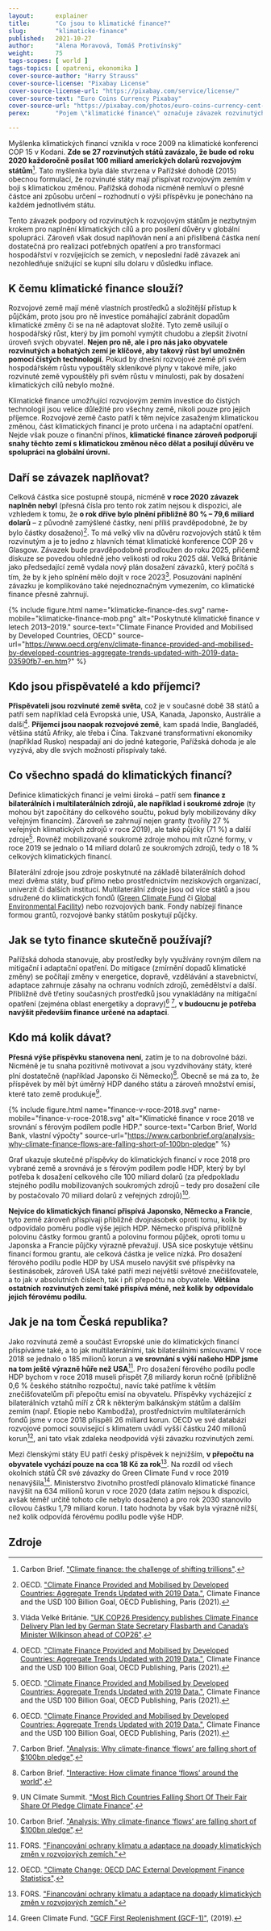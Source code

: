 ```yaml
---
layout:      explainer
title:       "Co jsou to klimatické finance?"
slug:        "klimaticke-finance"
published:   2021-10-27
author:      "Alena Moravová, Tomáš Protivínský"
weight:      75
tags-scopes: [ world ]
tags-topics: [ opatreni, ekonomika ]
cover-source-author: "Harry Strauss"
cover-source-license: "Pixabay License"
cover-source-license-url: "https://pixabay.com/service/license/"
cover-source-text: "Euro Coins Currency Pixabay"
cover-source-url: "https://pixabay.com/photos/euro-coins-currency-cent-euro-cent-1353420/"
perex:       "Pojem \"klimatické finance\" označuje závazek rozvinutých zemí finančně přispívat rozvíjejícím se státům na boj s klimatickou změnou a jejími dopady."

---
```

Myšlenka klimatických financí vznikla v roce 2009 na klimatické konferenci COP 15 v Kodani. **Zde se 27 rozvinutých států zavázalo, že bude od roku 2020 každoročně posílat 100 miliard amerických dolarů rozvojovým státům**[^1]. Tato myšlenka byla dále stvrzena v Pařížské dohodě (2015) obecnou formulací, že rozvinuté státy mají přispívat rozvojovým zemím v boji s klimatickou změnou. Pařížská dohoda nicméně nemluví o přesné částce ani způsobu určení – rozhodnutí o výši příspěvku je ponecháno na každém jednotlivém státu.

Tento závazek podpory od rozvinutých k rozvojovým státům je nezbytným krokem pro naplnění klimatických cílů a pro posílení důvěry v globální spolupráci. Zároveň však dosud naplňován není a ani přislíbená částka není dostatečná pro realizaci potřebných opatření a pro transformaci hospodářství v rozvíjejících se zemích, v neposlední řadě závazek ani nezohledňuje snižující se kupní sílu dolaru v důsledku inflace.

## K čemu klimatické finance slouží?

Rozvojové země mají méně vlastních prostředků a složitější přístup k půjčkám, proto jsou pro ně investice pomáhající zabránit dopadům klimatické změny či se na ně adaptovat složité. Tyto země usilují o hospodářský růst, který by jim pomohl vymýtit chudobu a zlepšit životní úroveň svých obyvatel. **Nejen pro ně, ale i pro nás jako obyvatele rozvinutých a bohatých zemí je klíčové, aby takový růst byl umožněn pomocí čistých technologií.** Pokud by dnešní rozvojové země při svém hospodářském růstu vypouštěly skleníkové plyny v takové míře, jako rozvinuté země vypouštěly při svém růstu v minulosti, pak by dosažení klimatických cílů nebylo možné.

Klimatické finance umožňující rozvojovým zemím investice do čistých technologií jsou velice důležité pro všechny země, nikoli pouze pro jejich příjemce. Rozvojové země často patří k těm nejvíce zasaženým klimatickou změnou, část klimatických financí je proto určena i na <glossary id="adaptace">adaptační opatření</glossary>. Nejde však pouze o finanční přínos, **klimatické finance zároveň podporují snahy těchto zemí s klimatickou změnou něco dělat a posilují důvěru ve spolupráci na globální úrovni.**

## Daří se závazek naplňovat?

Celková částka sice postupně stoupá, nicméně **v roce 2020 závazek naplněn nebyl** (přesná čísla pro tento rok zatím nejsou k dispozici, ale vzhledem k tomu, že **o rok dříve bylo plnění přibližně 80 % – 79,6 miliard dolarů** – z původně zamýšlené částky, není příliš pravděpodobné, že by bylo částky dosaženo)[^2]. To má velký vliv na důvěru rozvojových států k těm rozvinutým a je to jedno z hlavních témat klimatické konference COP 26 v Glasgow. Závazek bude pravděpodobně prodloužen do roku 2025, přičemž diskuze se povedou ohledně jeho velikosti od roku 2025 dál. Velká Británie jako předsedající země vydala nový plán dosažení závazků, který počítá s tím, že by k jeho splnění mělo dojít v roce 2023[^8]. Posuzování naplnění závazku je komplikováno také nejednoznačným vymezením, co klimatické finance přesně zahrnují.

{% include figure.html
    name="klimaticke-finance-des.svg"
    name-mobile="klimaticke-finance-mob.png"
    alt="Poskytnuté klimatické finance v letech 2013–2019."
    source-text="Climate Finance Provided and Mobilised by Developed Countries, OECD"
    source-url="https://www.oecd.org/env/climate-finance-provided-and-mobilised-by-developed-countries-aggregate-trends-updated-with-2019-data-03590fb7-en.htm?"
%}

## Kdo jsou přispěvatelé a kdo příjemci?

**Přispěvateli jsou rozvinuté země světa**, což je v současné době 38 států a patří sem například celá Evropská unie, USA, Kanada, Japonsko, Austrálie a další[^2]. **Příjemci jsou naopak rozvojové země**, kam spadá Indie, Bangladéš, většina států Afriky, ale třeba i Čína. Takzvané transformativní ekonomiky (například Rusko) nespadají ani do jedné kategorie, Pařížská dohoda je ale vyzývá, aby dle svých možností přispívaly také.

<!--
{% include figure.html
    name="prijemci-podle-regionu.png"
    name-mobile="prijemci-podle-regionu.png"
    alt="Příjemci klimatických financí podle regionu."
    source-text="Climate Finance Provided and Mobilised by Developed Countries, OECD"
    source-url="https://www.oecd.org/env/climate-finance-provided-and-mobilised-by-developed-countries-aggregate-trends-updated-with-2019-data-03590fb7-en.htm?"
%}
-->

## Co všechno spadá do klimatických financí?

Definice klimatických financí je velmi široká – patří sem **finance z bilaterálních i multilaterálních zdrojů, ale například i soukromé zdroje** (ty mohou být započítány do celkového součtu, pokud byly mobilizovány díky veřejným financím). Zároveň se zahrnují nejen granty (tvořily 27 % veřejných klimatických zdrojů v roce 2019), ale také půjčky (71 %) a další zdroje[^2]. Rovněž mobilizované soukromé zdroje mohou mít různé formy, v roce 2019 se jednalo o 14 miliard dolarů ze soukromých zdrojů, tedy o 18 % celkových klimatických financí.

Bilaterální zdroje jsou zdroje poskytnuté na základě bilaterálních dohod mezi dvěma státy, buď přímo nebo prostřednictvím neziskových organizací, univerzit či dalších institucí. Multilaterální zdroje jsou od více států a jsou sdružené do klimatických fondů ([Green Climate Fund](https://www.greenclimate.fund) či [Global Environmental Facility](https://www.thegef.org)) nebo rozvojových bank. Fondy nabízejí finance formou grantů, rozvojové banky státům poskytují půjčky.


## Jak se tyto finance skutečně používají?

Pařížská dohoda stanovuje, aby prostředky byly využívány rovným dílem na <glossary id="adaptace">mitigační</glossary> i <glossary id="adaptace">adaptační</glossary> opatření. Do mitigace (zmírnění dopadů klimatické změny) se počítají změny v energetice, dopravě, vzdělávání a stavebnictví, adaptace zahrnuje zásahy na ochranu vodních zdrojů, zemědělství a další. Přibližně dvě třetiny současných prostředků jsou vynakládány na mitigační opatření (zejména oblast energetiky a dopravy)[^2] [^3], **v budoucnu je potřeba navýšit především finance určené na adaptaci**.

## Kdo má kolik dávat?

**Přesná výše příspěvku stanovena není**, zatím je to na dobrovolné bázi. Nicméně je tu snaha pozitivně motivovat a jsou vyzdvihovány státy, které plní dostatečně (například Japonsko či Německo)[^6]. Obecně se má za to, že příspěvek by měl být úměrný HDP daného státu a zároveň množství emisí, které tato země produkuje[^7].

{% include figure.html
    name="finance-v-roce-2018.svg"
    name-mobile="finance-v-roce-2018.svg"
    alt="Klimatické finance v roce 2018 ve srovnání s férovým podílem podle HDP."
    source-text="Carbon Brief, World Bank, vlastní výpočty"
    source-url="https://www.carbonbrief.org/analysis-why-climate-finance-flows-are-falling-short-of-100bn-pledge"
%}

Graf ukazuje skutečné příspěvky do klimatických financí v roce 2018 pro vybrané země a srovnává je s férovým podílem podle HDP, který by byl potřeba k dosažení celkového cíle 100 miliard dolarů (za předpokladu stejného podílu mobilizovaných soukromých zdrojů – tedy pro dosažení cíle by postačovalo 70 miliard dolarů z veřejných zdrojů)[^3].

**Nejvíce do klimatických financí přispívá Japonsko, Německo a Francie**, tyto země zároveň přispívaji přibližně dvojnásobek oproti tomu, kolik by odpovídalo poměru podle výše jejich HDP. Německo přispívá přibližně polovinu částky formou grantů a polovinu formou půjček, oproti tomu u Japonska a Francie půjčky výrazně převažují. USA sice poskytuje většinu financí formou grantu, ale celková částka je velice nízká. Pro dosažení férového podílu podle HDP by USA muselo navýšit své příspěvky na šestinásobek, zároveň USA také patří mezi největší světové znečišťovatele, a to jak v absolutních číslech, tak i při přepočtu na obyvatele. **Většina ostatních rozvinutých zemí také přispívá méně, než kolik by odpovídalo jejich férovému podílu.**

## Jak je na tom Česká republika?

Jako rozvinutá země a součást Evropské unie do klimatických financí přispíváme také, a to jak multilaterálními, tak bilaterálními smlouvami. V roce 2018 se jednalo o 185 milionů korun a **ve srovnání s výší našeho HDP jsme na tom ještě výrazně hůře než USA**[^4]. Pro dosažení férového podílu podle HDP bychom v roce 2018 museli přispět 7,8 miliardy korun ročně (přibližně 0,6 % českého státního rozpočtu), navíc také patříme k větším znečišťovatelům při přepočtu emisí na obyvatelu. Příspěvky vycházející z bilaterálních vztahů míří z ČR k některým balkánským státům a dalším zemím (např. Etiopie nebo Kambodža), prostřednictvím multilaterárních fondů jsme v roce 2018 přispěli 26 miliard korun. OECD ve své databázi rozvojové pomoci související s klimatem uvádí vyšší částku 240 milionů korun[^9], ani tato však zdaleka neodpovídá výši závazku rozvinutých zemí.

Mezi členskými státy EU patří český příspěvek k nejnižším, **v přepočtu na obyvatele vychází pouze na cca 18 Kč za rok**[^4]. Na rozdíl od všech okolních států ČR své závazky do Green Climate Fund v roce 2019 nenavýšila[^5]. Ministerstvo životního prostředí plánovalo klimatické finance navýšit na 634 milionů korun v roce 2020 (data zatím nejsou k dispozici, avšak téměř určitě tohoto cíle nebylo dosaženo) a pro rok 2030 stanovilo cílovou částku 1,79 miliard korun. I tato hodnota by však byla výrazně nižší, než kolik odpovídá férovému podílu podle výše HDP.

## Zdroje

[^1]: Carbon Brief. ["Climate finance: the challenge of shifting trillions"](https://www.carbonbrief.org/climate-finance-challenge-shifting-trillions).
[^2]: OECD. ["Climate Finance Provided and Mobilised by Developed Countries: Aggregate Trends Updated with 2019 Data."](https://www.oecd.org/env/climate-finance-provided-and-mobilised-by-developed-countries-aggregate-trends-updated-with-2019-data-03590fb7-en.htm?), Climate Finance and the USD 100 Billion Goal, OECD Publishing, Paris (2021).
[^3]: Carbon Brief. ["Analysis: Why climate-finance ‘flows’ are falling short of $100bn pledge"](https://www.carbonbrief.org/analysis-why-climate-finance-flows-are-falling-short-of-100bn-pledge).
[^4]: FORS. ["Financování ochrany klimatu a adaptace na dopady klimatických změn v rozvojových zemích."](http://www.fors.cz/wp-content/uploads/2019/11/Brief-klimafinance_final-u.pdf)
[^5]: Green Climate Fund. ["GCF First Replenishment (GCF-1)"](https://www.greenclimate.fund/sites/default/files/document/gcf-b24-11.pdf), (2019).
[^6]: Carbon Brief. ["Interactive: How climate finance ‘flows’ around the world"](https://www.carbonbrief.org/interactive-how-climate-finance-flows-around-the-world).
[^7]: UN Climate Summit. ["Most Rich Countries Falling Short Of Their Fair Share Of Pledge Climate Finance"](https://unclimatesummit.org/most-rich-countries-falling-short-of-their-fair-share-of-pledge-climate-finance/).
[^8]: Vláda Velké Británie. ["UK COP26 Presidency publishes Climate Finance Delivery Plan led by German State Secretary Flasbarth and Canada’s Minister Wilkinson ahead of COP26"](https://www.gov.uk/government/news/uk-cop26-presidency-publishes-climate-finance-delivery-plan-led-by-german-state-secretary-flasbarth-and-canadas-minister-wilkinson-ahead-of-cop26).
[^9]: OECD. ["Climate Change: OECD DAC External Development Finance Statistics"](https://www.oecd.org/dac/financing-sustainable-development/development-finance-topics/climate-change.htm).
